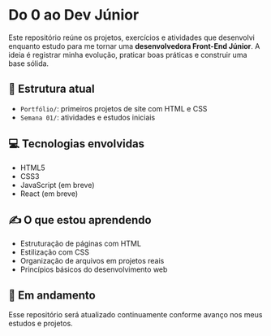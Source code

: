 # Do 0 ao Dev Júnior

Este repositório reúne os projetos, exercícios e atividades que desenvolvi enquanto estudo para me tornar uma **desenvolvedora Front-End Júnior**. A ideia é registrar minha evolução, praticar boas práticas e construir uma base sólida.

## 📁 Estrutura atual

- `Portfólio/`: primeiros projetos de site com HTML e CSS
- `Semana 01/`: atividades e estudos iniciais

## 💻 Tecnologias envolvidas

- HTML5
- CSS3
- JavaScript (em breve)
- React (em breve)

## ✍️ O que estou aprendendo

- Estruturação de páginas com HTML
- Estilização com CSS
- Organização de arquivos em projetos reais
- Princípios básicos do desenvolvimento web

## 🚧 Em andamento

Esse repositório será atualizado continuamente conforme avanço nos meus estudos e projetos.

